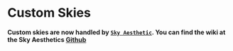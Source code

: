# Custom Skies

**Custom skies are now handled by [`Sky Aesthetic`](https://modrinth.com/mod/sky-aesthetics). You can find the wiki at the Sky Aesthetics [Github](https://github.com/TathanDev/SkyAesthetics/wiki)**